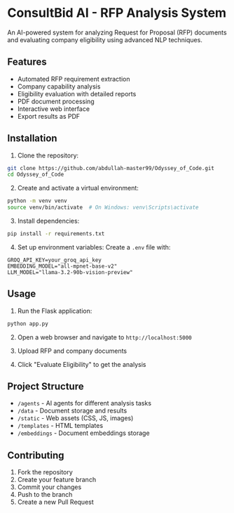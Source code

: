 # ConsultBid AI - RFP Analysis System

An AI-powered system for analyzing Request for Proposal (RFP) documents and evaluating company eligibility using advanced NLP techniques.

## Features

- Automated RFP requirement extraction
- Company capability analysis
- Eligibility evaluation with detailed reports
- PDF document processing
- Interactive web interface
- Export results as PDF

## Installation

1. Clone the repository:
```bash
git clone https://github.com/abdullah-master99/Odyssey_of_Code.git
cd Odyssey_of_Code
```

2. Create and activate a virtual environment:
```bash
python -m venv venv
source venv/bin/activate  # On Windows: venv\Scripts\activate
```

3. Install dependencies:
```bash
pip install -r requirements.txt
```

4. Set up environment variables:
Create a `.env` file with:
```env
GROQ_API_KEY=your_groq_api_key
EMBEDDING_MODEL="all-mpnet-base-v2"
LLM_MODEL="llama-3.2-90b-vision-preview"
```

## Usage

1. Run the Flask application:
```bash
python app.py
```

2. Open a web browser and navigate to `http://localhost:5000`

3. Upload RFP and company documents

4. Click "Evaluate Eligibility" to get the analysis

## Project Structure

- `/agents` - AI agents for different analysis tasks
- `/data` - Document storage and results
- `/static` - Web assets (CSS, JS, images)
- `/templates` - HTML templates
- `/embeddings` - Document embeddings storage

## Contributing

1. Fork the repository
2. Create your feature branch
3. Commit your changes
4. Push to the branch
5. Create a new Pull Request